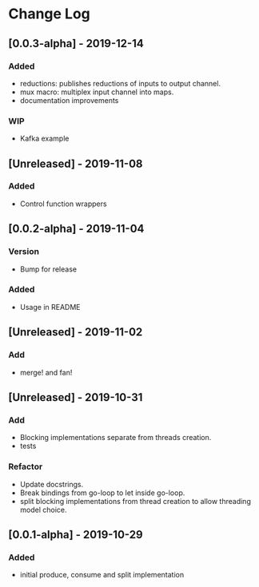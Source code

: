 # Change Log

## [0.0.3-alpha] - 2019-12-14
### Added
- reductions: publishes reductions of inputs to output channel.
- mux macro: multiplex input channel into maps.
- documentation improvements

### WIP
- Kafka example

## [Unreleased] - 2019-11-08
### Added
- Control function wrappers

## [0.0.2-alpha] - 2019-11-04
### Version
- Bump for release

### Added
- Usage in README

## [Unreleased] - 2019-11-02
### Add
- merge! and fan!

## [Unreleased] - 2019-10-31
### Add
- Blocking implementations separate from threads creation.
- tests

### Refactor
- Update docstrings.
- Break bindings from go-loop to let inside go-loop.
- split blocking implementations from thread creation to allow threading model choice.

## [0.0.1-alpha] - 2019-10-29
### Added
- initial produce, consume and split implementation
